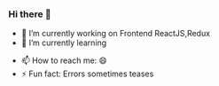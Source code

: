 ### Hi there 👋
- 🔭 I’m currently working on Frontend ReactJS,Redux
- 🌱 I’m currently learning 
<!--- 👯 I’m looking to collaborate on ... 
- 💬 Ask me about ...
- 🤔 I’m looking for help with ...
- 😄 Pronouns: ...-->
- 📫 How to reach me: 😄
- ⚡ Fun fact: Errors sometimes teases

<!--
**biztdhanur/biztdhanur** is a ✨ _special_ ✨ repository because its `README.md` (this file) appears on your GitHub profile.

Here are some ideas to get you started:

- 🔭 I’m currently working on ...
- 🌱 I’m currently learning ...
- 👯 I’m looking to collaborate on ...
- 🤔 I’m looking for help with ...
- 💬 Ask me about ...
- 📫 How to reach me: ...
- 😄 Pronouns: ...
- ⚡ Fun fact: ...
-->

